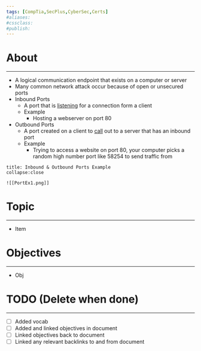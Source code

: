 ```yaml
---
tags: [CompTia,SecPlus,CyberSec,Certs]
#aliases:
#cssclass:
#publish:
---
```


# About
---
- A logical communication endpoint that exists on a computer or server
- Many common network attack occur because of open or unsecured ports
- Inbound Ports
	- A port that is <u>listening</u> for a connection form a client
	- Example
		- Hosting a webserver on port 80
- Outbound Ports
	- A port created on a client to <u>call</u> out to a server that has an inbound port
	- Example
		- Trying to access a website on port 80, your computer picks a random high number port like 58254 to send traffic from

```ad-example
title: Inbound & Outbound Ports Example
collapse:close

![[PortEx1.png]]
```

# Topic
---
- Item

# Objectives
---
- Obj

# TODO (Delete when done)
---
- [ ] Added vocab
- [ ] Added and linked objectives in document
- [ ] Linked objectives back to document
- [ ] Linked any relevant backlinks to and from document